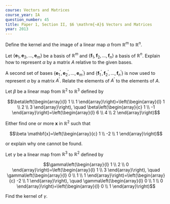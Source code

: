 ```yaml
---
course: Vectors and Matrices
course_year: IA
question_number: 45
title: Paper 1, Section II, $6 \mathrm{~A}$ Vectors and Matrices
year: 2013
---
```




Define the kernel and the image of a linear map $\alpha$ from $\mathbb{R}^{m}$ to $\mathbb{R}^{n}$.

Let $\left\{\mathbf{e}_{1}, \mathbf{e}_{2}, \ldots, \mathbf{e}_{m}\right\}$ be a basis of $\mathbb{R}^{m}$ and $\left\{\mathbf{f}_{1}, \mathbf{f}_{2}, \ldots, \mathbf{f}_{n}\right\}$ a basis of $\mathbb{R}^{n}$. Explain how to represent $\alpha$ by a matrix $A$ relative to the given bases.

A second set of bases $\left\{\mathbf{e}_{1}^{\prime}, \mathbf{e}_{2}^{\prime}, \ldots, \mathbf{e}_{m}^{\prime}\right\}$ and $\left\{\mathbf{f}_{1}^{\prime}, \mathbf{f}_{2}^{\prime}, \ldots, \mathbf{f}_{n}^{\prime}\right\}$ is now used to represent $\alpha$ by a matrix $A^{\prime}$. Relate the elements of $A^{\prime}$ to the elements of $A$.

Let $\beta$ be a linear map from $\mathbb{R}^{2}$ to $\mathbb{R}^{3}$ defined by

$$\beta\left(\begin{array}{l}
1 \\
1
\end{array}\right)=\left(\begin{array}{l}
1 \\
2 \\
3
\end{array}\right), \quad \beta\left(\begin{array}{c}
1 \\
-1
\end{array}\right)=\left(\begin{array}{l}
6 \\
4 \\
2
\end{array}\right)$$

Either find one or more $\mathbf{x}$ in $\mathbb{R}^{2}$ such that

$$\beta \mathbf{x}=\left(\begin{array}{c}
1 \\
-2 \\
1
\end{array}\right)$$

or explain why one cannot be found.

Let $\gamma$ be a linear map from $\mathbb{R}^{3}$ to $\mathbb{R}^{2}$ defined by

$$\gamma\left(\begin{array}{l}
1 \\
2 \\
0
\end{array}\right)=\left(\begin{array}{l}
1 \\
3
\end{array}\right), \quad \gamma\left(\begin{array}{l}
0 \\
1 \\
1
\end{array}\right)=\left(\begin{array}{c}
-2 \\
1
\end{array}\right), \quad \gamma\left(\begin{array}{l}
0 \\
1 \\
0
\end{array}\right)=\left(\begin{array}{l}
0 \\
1
\end{array}\right)$$

Find the kernel of $\gamma$.